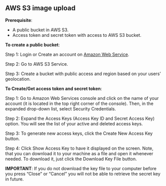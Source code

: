 ## AWS S3 image upload

**Prerequisite**:
- A public bucket in AWS S3.
- Access token and secret token with access to AWS S3 bucket.

**To create a public bucket**: <br />

Step 1: Login or Create an account on [Amazon Web Service](https://console.aws.amazon.com/).<br />

Step 2: Go to AWS S3 Service.<br />

Step 3: Create a bucket with public access and region based on your users’ geolocation.<br />

**To Create/Get access token and secret token**:<br />

Step 1: Go to Amazon Web Services console and click on the name of your account (it is located in the top right corner of the console). Then, in the expanded drop-down list, select Security Credentials.<br />

Step 2: Expand the Access Keys (Access Key ID and Secret Access Key) option. You will see the list of your active and deleted access keys.<br />

Step 3: To generate new access keys, click the Create New Access Key button.<br />

Step 4: Click Show Access Key to have it displayed on the screen. Note, that you can download it to your machine as a file and open it whenever needed. To download it, just click the Download Key File button.<br />

**IMPORTANT**: If you do not download the key file to your computer before you press “Close” or “Cancel” you will not be able to retrieve the secret key in future.


